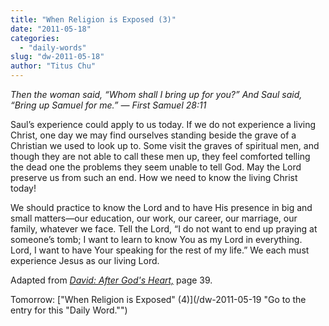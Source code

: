 ```yaml
---
title: "When Religion is Exposed (3)"
date: "2011-05-18"
categories: 
  - "daily-words"
slug: "dw-2011-05-18"
author: "Titus Chu"
---
```


_Then the woman said, “Whom shall I bring up for you?” And Saul said, “Bring up Samuel for me.” — First Samuel 28:11_

Saul’s experience could apply to us today. If we do not experience a living Christ, one day we may find ourselves standing beside the grave of a Christian we used to look up to. Some visit the graves of spiritual men, and though they are not able to call these men up, they feel comforted telling the dead one the problems they seem unable to tell God. May the Lord preserve us from such an end. How we need to know the living Christ today!

We should practice to know the Lord and to have His presence in big and small matters—our education, our work, our career, our marriage, our family, whatever we face. Tell the Lord, “I do not want to end up praying at someone’s tomb; I want to learn to know You as my Lord in everything. Lord, I want to have Your speaking for the rest of my life.” We each must experience Jesus as our living Lord.

Adapted from _[David: After God's Heart,](/book-david "Go to the listing for this book.")_ page 39.

Tomorrow: ["When Religion is Exposed" (4)](/dw-2011-05-19 "Go to the entry for this "Daily Word."")
